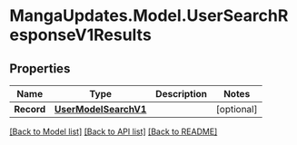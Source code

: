 # MangaUpdates.Model.UserSearchResponseV1Results

## Properties

Name | Type | Description | Notes
------------ | ------------- | ------------- | -------------
**Record** | [**UserModelSearchV1**](UserModelSearchV1.md) |  | [optional] 

[[Back to Model list]](../README.md#documentation-for-models) [[Back to API list]](../README.md#documentation-for-api-endpoints) [[Back to README]](../README.md)


